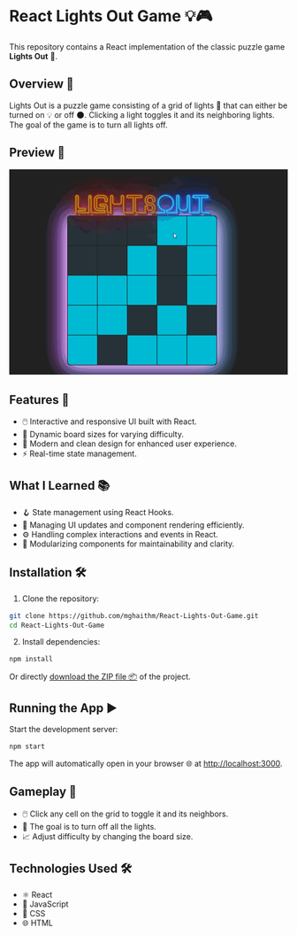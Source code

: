 
# React Lights Out Game 💡🎮

This repository contains a React implementation of the classic puzzle game **Lights Out** 🧩.

## Overview 🧐

Lights Out is a puzzle game consisting of a grid of lights 🔲 that can either be turned on 💡 or off 🌑. Clicking a light toggles it and its neighboring lights. The goal of the game is to turn all lights off.

## Preview 🎥

![grab-landing-page](preview.gif)

## Features 🚀

- 🖱️ Interactive and responsive UI built with React.
- 🔢 Dynamic board sizes for varying difficulty.
- 🎨 Modern and clean design for enhanced user experience.
- ⚡ Real-time state management.

## What I Learned 📚

- 🪝 State management using React Hooks.
- 🔄 Managing UI updates and component rendering efficiently.
- ⚙️ Handling complex interactions and events in React.
- 🧩 Modularizing components for maintainability and clarity.

## Installation 🛠️

1. Clone the repository:

```bash
git clone https://github.com/mghaithm/React-Lights-Out-Game.git
cd React-Lights-Out-Game
```

2. Install dependencies:

```bash
npm install
```

Or directly [download the ZIP file 📦](https://github.com/mghaithm/React-Lights-Out-Game/archive/refs/heads/main.zip) of the project.

## Running the App ▶️

Start the development server:

```bash
npm start
```

The app will automatically open in your browser 🌐 at [http://localhost:3000](http://localhost:3000).

## Gameplay 🎲

- 🖱️ Click any cell on the grid to toggle it and its neighbors.
- 🎯 The goal is to turn off all the lights.
- 📈 Adjust difficulty by changing the board size.

## Technologies Used 🛠️

- ⚛️ React
- 📜 JavaScript
- 🎨 CSS
- 🌐 HTML
